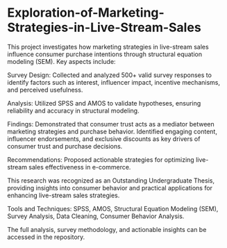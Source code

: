 # Exploration-of-Marketing-Strategies-in-Live-Stream-Sales
This project investigates how marketing strategies in live-stream sales influence consumer purchase intentions through structural equation modeling (SEM). Key aspects include:

Survey Design: Collected and analyzed 500+ valid survey responses to identify factors such as interest, influencer impact, incentive mechanisms, and perceived usefulness.

Analysis: Utilized SPSS and AMOS to validate hypotheses, ensuring reliability and accuracy in structural modeling.

Findings: Demonstrated that consumer trust acts as a mediator between marketing strategies and purchase behavior. Identified engaging content, influencer endorsements, and exclusive discounts as key drivers of consumer trust and purchase decisions.

Recommendations: Proposed actionable strategies for optimizing live-stream sales effectiveness in e-commerce.

This research was recognized as an Outstanding Undergraduate Thesis, providing insights into consumer behavior and practical applications for enhancing live-stream sales strategies.

Tools and Techniques: SPSS, AMOS, Structural Equation Modeling (SEM), Survey Analysis, Data Cleaning, Consumer Behavior Analysis.

The full analysis, survey methodology, and actionable insights can be accessed in the repository.
